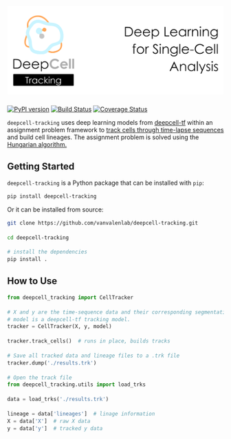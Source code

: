 # ![DeepCell Tracking Banner](https://raw.githubusercontent.com/vanvalenlab/deepcell-tracking/master/docs/images/DeepCell_tracking_Banner.png)

[![PyPI version](https://badge.fury.io/py/Deepcell-Tracking.svg)](https://badge.fury.io/py/Deepcell-Tracking)
[![Build Status](https://github.com/vanvalenlab/deepcell-tracking/workflows/build/badge.svg)](https://github.com/vanvalenlab/deepcell-tracking/actions)
[![Coverage Status](https://coveralls.io/repos/github/vanvalenlab/deepcell-tracking/badge.svg?branch=master)](https://coveralls.io/github/vanvalenlab/deepcell-tracking?branch=master)

`deepcell-tracking` uses deep learning models from [deepcell-tf](https://github.com/vanvalenlab/deepcell-tf) within an assignment problem framework to [track cells through time-lapse sequences](https://www.biorxiv.org/content/10.1101/803205v2) and build cell lineages. The assignment problem is solved using the [Hungarian algorithm.](https://www.ncbi.nlm.nih.gov/pmc/articles/PMC2747604/)

## Getting Started

`deepcell-tracking` is a Python package that can be installed with `pip`:

```bash
pip install deepcell-tracking
```

Or it can be installed from source:

```bash
git clone https://github.com/vanvalenlab/deepcell-tracking.git

cd deepcell-tracking

# install the dependencies
pip install .
```

## How to Use

```python
from deepcell_tracking import CellTracker

# X and y are the time-sequence data and their corresponding segmentations (labels), respectively.
# model is a deepcell-tf tracking model.
tracker = CellTracker(X, y, model)

tracker.track_cells()  # runs in place, builds tracks

# Save all tracked data and lineage files to a .trk file
tracker.dump('./results.trk')

# Open the track file
from deepcell_tracking.utils import load_trks

data = load_trks('./results.trk')

lineage = data['lineages']  # linage information
X = data['X']  # raw X data
y = data['y']  # tracked y data
```
